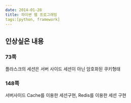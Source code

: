 ```yaml
---
date: 2014-01-28
title: 파이쎤 웹 프로그래밍
tags:[python, framework]
---
```


## 인상싶은 내용
### 73쪽
플라스크의 세션은 서버 사이드 세션이 아닌 암호화된 쿠키형태

### 148쪽
서버사이드 Cache를 이용한 세션구현, Redis를 이용한 세션 구현


